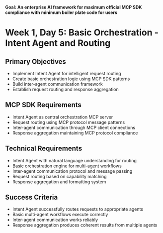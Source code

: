**Goal: An enterprise AI framework for maximum official MCP SDK compliance with minimum boiler plate code for users**

# Week 1, Day 5: Basic Orchestration - Intent Agent and Routing

## Primary Objectives
- Implement Intent Agent for intelligent request routing
- Create basic orchestration logic using MCP SDK patterns
- Build inter-agent communication framework
- Establish request routing and response aggregation

## MCP SDK Requirements
- Intent Agent as central orchestration MCP server
- Request routing using MCP protocol message patterns
- Inter-agent communication through MCP client connections
- Response aggregation maintaining MCP protocol compliance

## Technical Requirements
- Intent Agent with natural language understanding for routing
- Basic orchestration engine for multi-agent workflows
- Inter-agent communication protocol and message passing
- Request routing based on capability matching
- Response aggregation and formatting system

## Success Criteria
- Intent Agent successfully routes requests to appropriate agents
- Basic multi-agent workflows execute correctly
- Inter-agent communication works reliably
- Response aggregation produces coherent results from multiple agents